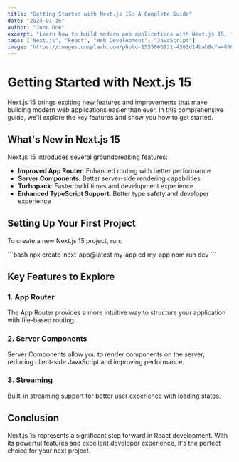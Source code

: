 ```yaml
---
title: "Getting Started with Next.js 15: A Complete Guide"
date: "2024-01-15"
author: "John Doe"
excerpt: "Learn how to build modern web applications with Next.js 15, featuring the latest App Router, Server Components, and more."
tags: ["Next.js", "React", "Web Development", "JavaScript"]
image: "https://images.unsplash.com/photo-1555066931-4365d14bab8c?w=800&h=400&fit=crop"
---
```


# Getting Started with Next.js 15

Next.js 15 brings exciting new features and improvements that make building modern web applications easier than ever. In this comprehensive guide, we'll explore the key features and show you how to get started.

## What's New in Next.js 15

Next.js 15 introduces several groundbreaking features:

- **Improved App Router**: Enhanced routing with better performance
- **Server Components**: Better server-side rendering capabilities
- **Turbopack**: Faster build times and development experience
- **Enhanced TypeScript Support**: Better type safety and developer experience

## Setting Up Your First Project

To create a new Next.js 15 project, run:

\`\`\`bash
npx create-next-app@latest my-app
cd my-app
npm run dev
\`\`\`

## Key Features to Explore

### 1. App Router
The App Router provides a more intuitive way to structure your application with file-based routing.

### 2. Server Components
Server Components allow you to render components on the server, reducing client-side JavaScript and improving performance.

### 3. Streaming
Built-in streaming support for better user experience with loading states.

## Conclusion

Next.js 15 represents a significant step forward in React development. With its powerful features and excellent developer experience, it's the perfect choice for your next project.
